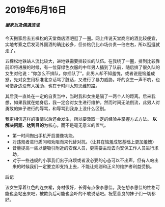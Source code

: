 # 2019年6月16日

##### 搬家以及偶遇流氓

今天搬家后去五棵松的天堂商店酒吧逛了一圈。网上传说天堂商店的酒比较便宜，实地考察之后发现外国酒的确比较多，但价格仍比市场价贵一倍左右，所以逛逛就走了。

五棵松地铁站人流比较大，进地铁需要排较长的队伍。在我绕了一圈，排到比较靠前即将进展的时候，有一位穿绿色衣服的中年男人插到了队前，随后排了很久队的女生对他说：“你怎么不排队，你插队了”。此男人却不知羞愧，或者说是恼羞成怒，先对女生用标准北京话骂了脏话，又进行了暴力威胁。吓的女生一声不吭，也可惜身边没有人援助，也在于时间太短思维短路。

其后我一直处在一定的自责当中，当时我和女生是隔了一两个人的距离。后来我想，如果我就在她身后，我一定会对女生进行维护。然而时间无法倒流，此男人对勇敢的妹子进行的辱骂，和辱骂到我身上没什么区别。

我更相信这样的事情以后还会发生，所以要汲取一定的经验并掌握方式方法。
**以解决问题、达到目的**为核心，而不是毫无意义的置气。
- 第一时间掏出手机开启摄像功能。
- 对违规者进行质问和劝阻而来代替对抗。（让其在恼羞成怒基础上更加羞愧）
- 音量提高一些以便吸引附近的安保人员，更需要主动去向安保工作人员进行求助。
- 对于一些违规的小事我们出于麻烦或者没必要的心态可以不出声，但有人站出来的时候我们一定要立即支持上去，不能让规则和正义的维护者利益受损。

后记

该女生穿着红色的连衣裙，身材很好，长得有点像李思佳。我在想李思佳的性格可能也会站出来吧，被欺负后可能也会吓的不敢说话吧。祝愿善良的妹子们一切都好。


